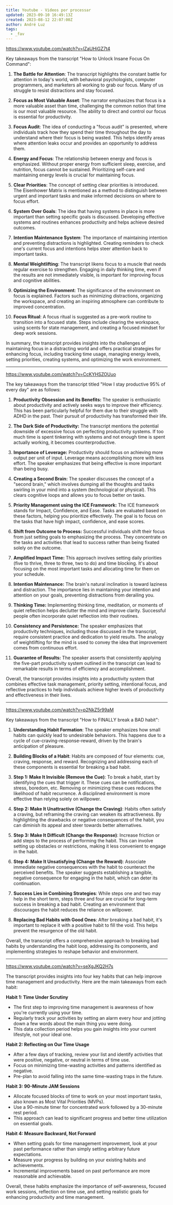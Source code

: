 ```yaml
---
title: Youtube - Videos por processar
updated: 2023-09-10 16:49:13Z
created: 2023-08-12 22:07:00Z
author: André Luz
tags:
  - _fav
---
```


https://www.youtube.com/watch?v=lZaUHiGZ7t4

Key takeaways from the transcript "How to Unlock Insane Focus On Command":

1. **The Battle for Attention**: The transcript highlights the constant battle for attention in today's world, with behavioral psychologists, computer programmers, and marketers all working to grab our focus. Many of us struggle to resist distractions and stay focused.

2. **Focus as Most Valuable Asset**: The narrator emphasizes that focus is a more valuable asset than time, challenging the common notion that time is our most valuable resource. The ability to direct and control our focus is essential for productivity.

3. **Focus Audit**: The idea of conducting a "focus audit" is presented, where individuals track how they spend their time throughout the day to understand where their focus is being wasted. This helps identify areas where attention leaks occur and provides an opportunity to address them.

4. **Energy and Focus**: The relationship between energy and focus is emphasized. Without proper energy from sufficient sleep, exercise, and nutrition, focus cannot be sustained. Prioritizing self-care and maintaining energy levels is crucial for maintaining focus.

5. **Clear Priorities**: The concept of setting clear priorities is introduced. The Eisenhower Matrix is mentioned as a method to distinguish between urgent and important tasks and make informed decisions on where to focus effort.

6. **System Over Goals**: The idea that having systems in place is more important than setting specific goals is discussed. Developing effective systems and routines enhances productivity and helps achieve desired outcomes.

7. **Intention Maintenance System**: The importance of maintaining intention and preventing distractions is highlighted. Creating reminders to check one's current focus and intentions helps steer attention back to important tasks.

8. **Mental Weightlifting**: The transcript likens focus to a muscle that needs regular exercise to strengthen. Engaging in daily thinking time, even if the results are not immediately visible, is important for improving focus and cognitive abilities.

9. **Optimizing the Environment**: The significance of the environment on focus is explained. Factors such as minimizing distractions, organizing the workspace, and creating an inspiring atmosphere can contribute to improved concentration.

10. **Focus Ritual**: A focus ritual is suggested as a pre-work routine to transition into a focused state. Steps include clearing the workspace, using scents for state management, and creating a focused mindset for deep work sessions.

In summary, the transcript provides insights into the challenges of maintaining focus in a distracting world and offers practical strategies for enhancing focus, including tracking time usage, managing energy levels, setting priorities, creating systems, and optimizing the work environment.

* * *

https://www.youtube.com/watch?v=CcKYHSZOUuo

The key takeaways from the transcript titled "How I stay productive 95% of every day" are as follows:

1. **Productivity Obsession and its Benefits:** The speaker is enthusiastic about productivity and actively seeks ways to improve their efficiency. This has been particularly helpful for them due to their struggle with ADHD in the past. Their pursuit of productivity has transformed their life.

2. **The Dark Side of Productivity:** The transcript mentions the potential downside of excessive focus on perfecting productivity systems. If too much time is spent tinkering with systems and not enough time is spent actually working, it becomes counterproductive.

3. **Importance of Leverage:** Productivity should focus on achieving more output per unit of input. Leverage means accomplishing more with less effort. The speaker emphasizes that being effective is more important than being busy.

4. **Creating a Second Brain:** The speaker discusses the concept of a "second brain," which involves dumping all the thoughts and tasks swirling in your mind into a system (technological or physical). This clears cognitive loops and allows you to focus better on tasks.

5. **Priority Management using the ICE Framework:** The ICE framework stands for Impact, Confidence, and Ease. Tasks are evaluated based on these factors, helping you prioritize effectively. The goal is to focus on the tasks that have high impact, confidence, and ease scores.

6. **Shift from Outcome to Process:** Successful individuals shift their focus from just setting goals to emphasizing the process. They concentrate on the tasks and activities that lead to success rather than being fixated solely on the outcome.

7. **Amplified Impact Time:** This approach involves setting daily priorities (five to thrive, three to three, two to do) and time blocking. It's about focusing on the most important tasks and allocating time for them on your schedule.

8. **Intention Maintenance:** The brain's natural inclination is toward laziness and distraction. The importance lies in maintaining your intention and attention on your goals, preventing distractions from derailing you.

9. **Thinking Time:** Implementing thinking time, meditation, or moments of quiet reflection helps declutter the mind and improve clarity. Successful people often incorporate quiet reflection into their routines.

10. **Consistency and Persistence:** The speaker emphasizes that productivity techniques, including those discussed in the transcript, require consistent practice and dedication to yield results. The analogy of weightlifting for the mind is used to convey the idea that improvement comes from continuous effort.

11. **Guarantee of Results:** The speaker asserts that consistently applying the five-part productivity system outlined in the transcript can lead to remarkable results in terms of efficiency and accomplishment.

Overall, the transcript provides insights into a productivity system that combines effective task management, priority setting, intentional focus, and reflective practices to help individuals achieve higher levels of productivity and effectiveness in their lives.

* * *

https://www.youtube.com/watch?v=p2NkZ5r99aM

Key takeaways from the transcript "How to FINALLY break a BAD habit":

1. **Understanding Habit Formation**: The speaker emphasizes how small habits can quickly lead to undesirable behaviors. This happens due to a cycle of cue-craving-response-reward, driven by the brain's anticipation of pleasure.

2. **Building Blocks of a Habit**: Habits are composed of four elements: cue, craving, response, and reward. Recognizing and addressing each of these components is essential for breaking a bad habit.

3. **Step 1: Make It Invisible (Remove the Cue)**: To break a habit, start by identifying the cues that trigger it. These cues can be notifications, stress, boredom, etc. Removing or minimizing these cues reduces the likelihood of habit recurrence. A disciplined environment is more effective than relying solely on willpower.

4. **Step 2: Make It Unattractive (Change the Craving)**: Habits often satisfy a craving, but reframing the craving can weaken its attractiveness. By highlighting the drawbacks or negative consequences of the habit, you can diminish its appeal and steer towards better alternatives.

5. **Step 3: Make It Difficult (Change the Response)**: Increase friction or add steps to the process of performing the habit. This can involve setting up obstacles or restrictions, making it less convenient to engage in the habit.

6. **Step 4: Make It Unsatisfying (Change the Reward)**: Associate immediate negative consequences with the habit to counteract the perceived benefits. The speaker suggests establishing a tangible, negative consequence for engaging in the habit, which can deter its continuation.

7. **Success Lies in Combining Strategies**: While steps one and two may help in the short term, steps three and four are crucial for long-term success in breaking a bad habit. Creating an environment that discourages the habit reduces the reliance on willpower.

8. **Replacing Bad Habits with Good Ones**: After breaking a bad habit, it's important to replace it with a positive habit to fill the void. This helps prevent the resurgence of the old habit.

Overall, the transcript offers a comprehensive approach to breaking bad habits by understanding the habit loop, addressing its components, and implementing strategies to reshape behavior and environment.

* * *

https://www.youtube.com/watch?v=seXgJKQ2H7s

The transcript provides insights into four key habits that can help improve time management and productivity. Here are the main takeaways from each habit:

**Habit 1: Time Under Scrutiny**

- The first step to improving time management is awareness of how you're currently using your time.
- Regularly track your activities by setting an alarm every hour and jotting down a few words about the main thing you were doing.
- This data collection period helps you gain insights into your current lifestyle, not your ideal one.

**Habit 2: Reflecting on Our Time Usage**

- After a few days of tracking, review your list and identify activities that were positive, negative, or neutral in terms of time use.
- Focus on minimizing time-wasting activities and patterns identified as negative.
- Pre-plan to avoid falling into the same time-wasting traps in the future.

**Habit 3: 90-Minute JAM Sessions**

- Allocate focused blocks of time to work on your most important tasks, also known as Most Vital Priorities (MVPs).
- Use a 90-minute timer for concentrated work followed by a 30-minute rest period.
- This approach can lead to significant progress and better time utilization on essential goals.

**Habit 4: Measure Backward, Not Forward**

- When setting goals for time management improvement, look at your past performance rather than simply setting arbitrary future expectations.
- Measure your progress by building on your existing habits and achievements.
- Incremental improvements based on past performance are more reasonable and achievable.

Overall, these habits emphasize the importance of self-awareness, focused work sessions, reflection on time use, and setting realistic goals for enhancing productivity and time management.
